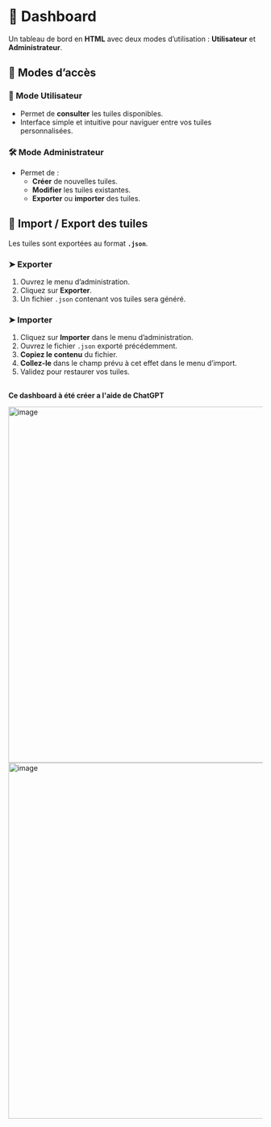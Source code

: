 # 🧭 Dashboard

Un tableau de bord en **HTML** avec deux modes d’utilisation : **Utilisateur** et **Administrateur**.

## 🔐 Modes d’accès

### 👤 Mode Utilisateur
- Permet de **consulter** les tuiles disponibles.  
- Interface simple et intuitive pour naviguer entre vos tuiles personnalisées.

### 🛠️ Mode Administrateur
- Permet de :
  - **Créer** de nouvelles tuiles.  
  - **Modifier** les tuiles existantes.  
  - **Exporter** ou **importer** des tuiles.  

## 🔄 Import / Export des tuiles

Les tuiles sont exportées au format **`.json`**.


### ➤ Exporter
1. Ouvrez le menu d’administration.  
2. Cliquez sur **Exporter**.  
3. Un fichier `.json` contenant vos tuiles sera généré.  

### ➤ Importer
1. Cliquez sur **Importer** dans le menu d’administration.  
2. Ouvrez le fichier `.json` exporté précédemment.  
3. **Copiez le contenu** du fichier.  
4. **Collez-le** dans le champ prévu à cet effet dans le menu d’import.  
5. Validez pour restaurer vos tuiles.


##
**Ce dashboard à été créer a l'aide de ChatGPT**

<img width="1433" height="705" alt="image" src="https://github.com/user-attachments/assets/aede2713-c2b6-491d-bc1b-8a385d4561b6" />
<img width="1436" height="705" alt="image" src="https://github.com/user-attachments/assets/7004f615-27c3-4181-bbdf-183e7bdc319b" />


